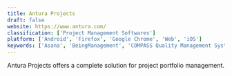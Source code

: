 ```yaml
---
title: Antura Projects
draft: false 
website: https://www.antura.com/
classification: ['Project Management Softwares']
platform: ['Android', 'Firefox', 'Google Chrome', 'Web', 'iOS']
keywords: ['Asana', 'BeingManagement', 'COMPASS Quality Management System', 'Celoxis', 'Cloudbyz PPM', 'Deltek PPM', 'Genius Project', 'Hammerhead', 'ITM Platform', 'Innotas', 'NQI Orchestra', 'Oracle Primavera', 'PlanView', 'Planisware', 'Sciforma', 'TALAIA OpenPPM', 'Triskell', 'WorkOtter', 'Workfront', 'iPlanWare']
---
```

Antura Projects offers a complete solution for project portfolio management.